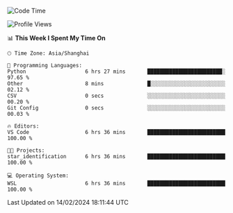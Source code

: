 <!--START_SECTION:waka-->
![Code Time](http://img.shields.io/badge/Code%20Time-1%2C514%20hrs%2021%20mins-blue)

![Profile Views](http://img.shields.io/badge/Profile%20Views-0-blue)

📊 **This Week I Spent My Time On** 

```text
🕑︎ Time Zone: Asia/Shanghai

💬 Programming Languages: 
Python                   6 hrs 27 mins       ████████████████████████░   97.65 % 
Other                    8 mins              █░░░░░░░░░░░░░░░░░░░░░░░░   02.12 % 
CSV                      0 secs              ░░░░░░░░░░░░░░░░░░░░░░░░░   00.20 % 
Git Config               0 secs              ░░░░░░░░░░░░░░░░░░░░░░░░░   00.03 % 

🔥 Editors: 
VS Code                  6 hrs 36 mins       █████████████████████████   100.00 % 

🐱‍💻 Projects: 
star_identification      6 hrs 36 mins       █████████████████████████   100.00 % 

💻 Operating System: 
WSL                      6 hrs 36 mins       █████████████████████████   100.00 % 
```


 Last Updated on 14/02/2024 18:11:44 UTC
<!--END_SECTION:waka-->